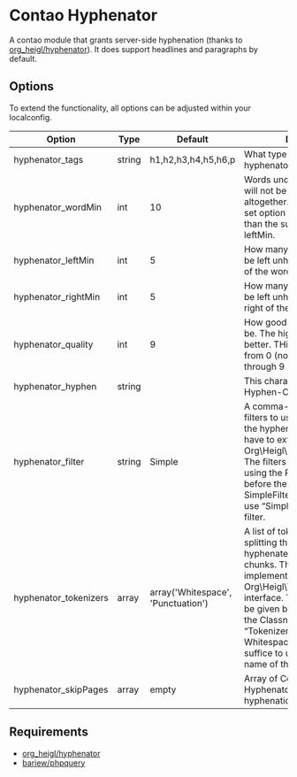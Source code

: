 # Contao Hyphenator

A contao module that grants server-side hyphenation (thanks to [org_heigl/hyphenator](https://github.com/heiglandreas/Org_Heigl_Hyphenator)). 
It does support headlines and paragraphs by default. 

## Options

To extend the functionality, all options can be adjusted within your localconfig.

Option | Type | Default |  Description
------ | ---- | ------- |  -----------
hyphenator_tags | string | h1,h2,h3,h4,h5,h6,p | What type of tags the hyphenator should look at. 
hyphenator_wordMin | int | 10 | Words under the given length will not be hyphenated altogether. It makes sense to set option to a higher value than the sum of rightMin and leftMin.
hyphenator_leftMin | int | 5 | How many characters have to be left unhyphenated to the left of the word. 
hyphenator_rightMin | int | 5 | How many characters have to be left unhyphenated to the right of the word.
hyphenator_quality | int | 9 | How good shal the hyphenation be. The higher the number the better. THis can be any integer from 0 (no Hyphenation at all) through 9 (best hyphernation).
hyphenator_hyphen | string | &shy; | This character shall be used as Hyphen-Character. 
hyphenator_filter | string | Simple | A comma-separated list of filters to use for postprocessing the hyphenated text The filters have to extend the Org\Heigl\Filter\Filter-class. The filters can be given by using the Part of the Classname before the “Filter”. So for the SimpleFilter it would suffice to use “Simple” as name of the filter. 
hyphenator_tokenizers | array | array('Whitespace', 'Punctuation') | A list of tokenizers to use for splitting the text to be hyphenated into hypheable chunks. The tokenizers have to implement the Org\Heigl\Tokenizer\Tokenizer-interface. The tokenizers can be given by using the Part of the Classname before the “Tokenizer”. So for the WhitespaceTokeinzer it would suffice to use “Whitespace” as name of the tokenizer. 
hyphenator_skipPages | array | empty | Array of Contao Page Ids, the Hyphenator should skip from hyphenation. 


## Requirements

* [org_heigl/hyphenator](https://github.com/heiglandreas/Org_Heigl_Hyphenator)
* [bariew/phpquery](https://github.com/bariew/phpquery)
